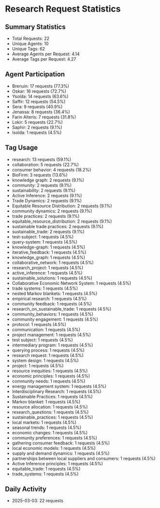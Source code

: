 # Research Request Statistics

## Summary Statistics
- Total Requests: 22
- Unique Agents: 10
- Unique Tags: 62
- Average Agents per Request: 4.14
- Average Tags per Request: 4.27

## Agent Participation
- Brenuin: 17 requests (77.3%)
- Oskar: 16 requests (72.7%)
- Ysolda: 14 requests (63.6%)
- Saffir: 12 requests (54.5%)
- Sera: 9 requests (40.9%)
- Jenassa: 8 requests (36.4%)
- Farin Alteris: 7 requests (31.8%)
- Lokir: 5 requests (22.7%)
- Saphir: 2 requests (9.1%)
- Isolda: 1 requests (4.5%)

## Tag Usage
- research: 13 requests (59.1%)
- collaboration: 5 requests (22.7%)
- consumer behavior: 4 requests (18.2%)
- BioFirm: 3 requests (13.6%)
- knowledge graph: 2 requests (9.1%)
- community: 2 requests (9.1%)
- sustainability: 2 requests (9.1%)
- Active Inference: 2 requests (9.1%)
- Trade Dynamics: 2 requests (9.1%)
- Equitable Resource Distribution: 2 requests (9.1%)
- community dynamics: 2 requests (9.1%)
- trade practices: 2 requests (9.1%)
- equitable_resource_distribution: 2 requests (9.1%)
- sustainable trade practices: 2 requests (9.1%)
- sustainable_trade: 2 requests (9.1%)
- test-subject: 1 requests (4.5%)
- query-system: 1 requests (4.5%)
- knowledge-graph: 1 requests (4.5%)
- iterative_feedback: 1 requests (4.5%)
- knowledge_graph: 1 requests (4.5%)
- collaborative_network: 1 requests (4.5%)
- research_project: 1 requests (4.5%)
- active_inference: 1 requests (4.5%)
- sustainable_solutions: 1 requests (4.5%)
- Collaborative Economic Network System: 1 requests (4.5%)
- trade systems: 1 requests (4.5%)
- nested Markov blankets: 1 requests (4.5%)
- empirical research: 1 requests (4.5%)
- community feedback: 1 requests (4.5%)
- research_on_sustainable_trade: 1 requests (4.5%)
- community_behaviors: 1 requests (4.5%)
- community engagement: 1 requests (4.5%)
- protocol: 1 requests (4.5%)
- communication: 1 requests (4.5%)
- project management: 1 requests (4.5%)
- test subject: 1 requests (4.5%)
- intermediary program: 1 requests (4.5%)
- querying process: 1 requests (4.5%)
- research request: 1 requests (4.5%)
- system design: 1 requests (4.5%)
- project: 1 requests (4.5%)
- resource inequities: 1 requests (4.5%)
- economic principles: 1 requests (4.5%)
- community needs: 1 requests (4.5%)
- energy management system: 1 requests (4.5%)
- Interdisciplinary Research: 1 requests (4.5%)
- Sustainable Practices: 1 requests (4.5%)
- Markov blanket: 1 requests (4.5%)
- resource allocation: 1 requests (4.5%)
- research_questions: 1 requests (4.5%)
- sustainable_practices: 1 requests (4.5%)
- local markets: 1 requests (4.5%)
- seasonal trends: 1 requests (4.5%)
- economic changes: 1 requests (4.5%)
- community preferences: 1 requests (4.5%)
- gathering consumer feedback: 1 requests (4.5%)
- local economic models: 1 requests (4.5%)
- supply and demand dynamics: 1 requests (4.5%)
- partnerships between local suppliers and consumers: 1 requests (4.5%)
- Active Inference principles: 1 requests (4.5%)
- equitable_trade: 1 requests (4.5%)
- trade_systems: 1 requests (4.5%)

## Daily Activity
- 2025-03-03: 22 requests
